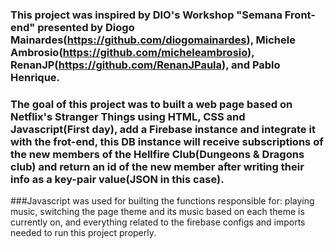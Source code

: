### This project was inspired by DIO's Workshop "Semana Front-end" presented by Diogo Mainardes(https://github.com/diogomainardes), Michele Ambrosio(https://github.com/micheleambrosio), RenanJP(https://github.com/RenanJPaula), and Pablo Henrique.
### The goal of this project was to built a web page based on Netflix's Stranger Things using HTML, CSS and Javascript(First day), add a Firebase instance and integrate it with the frot-end, this DB instance will receive subscriptions of the new members of the Hellfire Club(Dungeons & Dragons club) and return an id of the new member after writing their info as a key-pair value(JSON in this case).
###Javascript was used for builting the functions responsible for: playing music, switching the page theme and its music based on each theme is currently on, and everything related to the firebase configs and imports needed to run this project properly.
